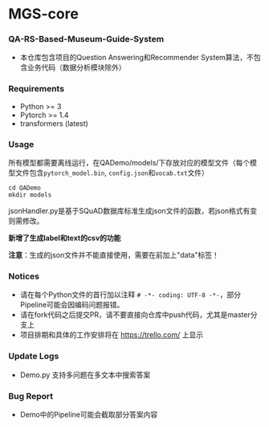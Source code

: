 # MGS-core
### QA-RS-Based-Museum-Guide-System
- 本仓库包含项目的Question Answering和Recommender System算法，不包含业务代码（数据分析模块除外）

### Requirements
- Python >= 3
- Pytorch >= 1.4
- transformers (latest)

### Usage
所有模型都需要离线运行，在QADemo/models/下存放对应的模型文件（每个模型文件包含`pytorch_model.bin`, `config.json`和`vocab.txt`文件）
```shell
cd QADemo
mkdir models
```

jsonHandler.py是基于SQuAD数据库标准生成json文件的函数，若json格式有变则需修改。

**新增了生成label和text的csv的功能**

**注意**：生成的json文件并不能直接使用，需要在前加上"data"标签！

### Notices

- 请在每个Python文件的首行加以注释 `# -*- coding: UTF-8 -*-`，部分Pipeline可能会因编码问题报错。
- 请在fork代码之后提交PR，请不要直接向仓库中push代码，尤其是master分支上
- 项目排期和具体的工作安排将在 https://trello.com/ 上显示

### Update Logs
- Demo.py 支持多问题在多文本中搜索答案

### Bug Report
- Demo中的Pipeline可能会截取部分答案内容